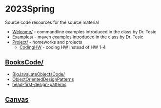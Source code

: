 # 2023Spring
Source code resources for the source material
* [Welcome/](Welcome/) -  commandline examples introduced in the class by Dr. Tesic
* [Examples/](Examples/)  - maven examples introduced in the class by Dr. Tesic
* [Project/](project/) - homeworks and projects 
  * [CodingHW](project/CodingHW.md) - coding HW instead of HW 1-4 

## [BooksCode/](BooksCode/)
  * [BigJavaLateObjectsCode/](BooksCode/BigJavaLateObjectsCode/)
  * [ObjectOrientedDesignPatterns](BooksCode/ObjectOrientedDesignPatterns)
  * [head-first-design-patterns](BooksCode/head-first-design-patterns)

## [Canvas](https://canvas.txstate.edu/courses/2051136)
